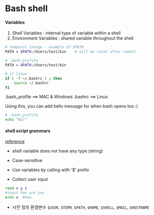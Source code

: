# Bash shell

#### Variables
1. Shell Variables : internal type of variable within a shell
2. Environment Variables : shared variable throughout the shell

```BASH
# temporal change - example of $PATH
PATH = $PATH:/Users/test/bin    # will be reset after reboot

# .bash_profile
PATH = $PATH:/Users/test/bin

# if linux
if [ -f ~/.bashrc ] ; then
    source ~/.bashrc
fi
```
.bash_profile ==> MAC & Windows
.bashrc ==> Linux

Using this, you can add hello message for when bash opens too :)

```BASH
# .bash_profile
echo "hi!"
```

#### shell script grammars
[reference](http://egaoneko.github.io/os/2015/05/24/linux-starter-guide-8.html)

* shell variable does not have any type (string)
* Case-sensitive
* Use variables by calling with '$' prefix

* Collect user input

```BASH
read x y z
#input how are you
echo x  #how
```

* 사전 정의 환경변수
`$USER`, `$TERM`, `$PATH`, `$HOME`, `$SHELL`, `$MAIL`, `$HOSTNAME`
